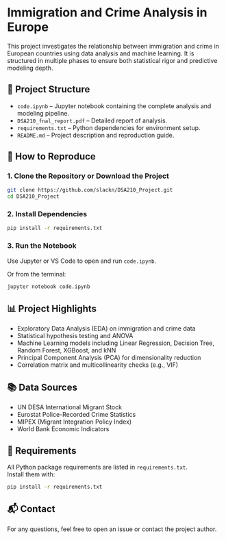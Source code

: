 # Immigration and Crime Analysis in Europe

This project investigates the relationship between immigration and crime in European countries using data analysis and machine learning. It is structured in multiple phases to ensure both statistical rigor and predictive modeling depth.

## 📁 Project Structure

- `code.ipynb` – Jupyter notebook containing the complete analysis and modeling pipeline.
- `DSA210_fnal_report.pdf` – Detailed report of analysis.
- `requirements.txt` – Python dependencies for environment setup.
- `README.md` – Project description and reproduction guide.



## 🚀 How to Reproduce

### 1. Clone the Repository or Download the Project
```bash
git clone https://github.com/slackn/DSA210_Project.git
cd DSA210_Project
```

### 2. Install Dependencies
```bash
pip install -r requirements.txt
```

### 3. Run the Notebook
Use Jupyter or VS Code to open and run `code.ipynb`.

Or from the terminal:
```bash
jupyter notebook code.ipynb
```

## 📊 Project Highlights

- Exploratory Data Analysis (EDA) on immigration and crime data
- Statistical hypothesis testing and ANOVA
- Machine Learning models including Linear Regression, Decision Tree, Random Forest, XGBoost, and kNN
- Principal Component Analysis (PCA) for dimensionality reduction
- Correlation matrix and multicollinearity checks (e.g., VIF)

## 📚 Data Sources

- UN DESA International Migrant Stock
- Eurostat Police-Recorded Crime Statistics
- MIPEX (Migrant Integration Policy Index)
- World Bank Economic Indicators

## 🧪 Requirements

All Python package requirements are listed in `requirements.txt`.  
Install them with:
```bash
pip install -r requirements.txt
```

## 📬 Contact

For any questions, feel free to open an issue or contact the project author.

